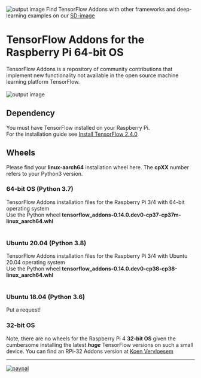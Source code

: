 ![output image](https://qengineering.eu/images/SDcard16GB_tiny.jpg) Find TensorFlow Addons with other frameworks and deep-learning examples on our [SD-image](https://github.com/Qengineering/RPi-image)
# TensorFlow Addons for the Raspberry Pi 64-bit OS
TensorFlow Addons is a repository of community contributions that implement new functionality not available in the open source machine learning platform TensorFlow.<br/><br/>
![output image]( https://qengineering.eu/images/TFA.png )<br/>
## Dependency
You must have TensorFlow installed on your Raspberry Pi.<br/>
For the installation guide see [Install TensorFlow 2.4.0](https://qengineering.eu/install-tensorflow-2.4.0-on-raspberry-64-os.html) <br/>
## Wheels
Please find your **linux-aarch64** installation wheel here. The **cpXX** number refers to your Python3 version.<br/>

### 64-bit OS (Python 3.7)
TensorFlow Addons installation files for the Raspberry Pi 3/4 with 64-bit operating system<br/>
Use the Python wheel **tensorflow_addons-0.14.0.dev0-cp37-cp37m-linux_aarch64.whl**<br/><br/>
### Ubuntu 20.04 (Python 3.8)
TensorFlow Addons installation files for the Raspberry Pi 3/4 with Ubuntu 20.04 operating system <br/>
Use the Python wheel **tensorflow_addons-0.14.0.dev0-cp38-cp38-linux_aarch64.whl**<br/><br/>
### Ubuntu 18.04 (Python 3.6)
Put a request!<br/>
### 32-bit OS
Note, there are no wheels for the Raspberry Pi 4 **32-bit OS** given the cumbersome installing the latest ***huge*** TensorFlow versions on such a small device. You can find an RPi-32 Addons version at [Koen Vervloesem](https://github.com/koenvervloesem/tensorflow-addons-on-arm)

------------

[![paypal](https://qengineering.eu/images/TipJarSmall4.png)](https://www.paypal.com/cgi-bin/webscr?cmd=_s-xclick&hosted_button_id=CPZTM5BB3FCYL) 

